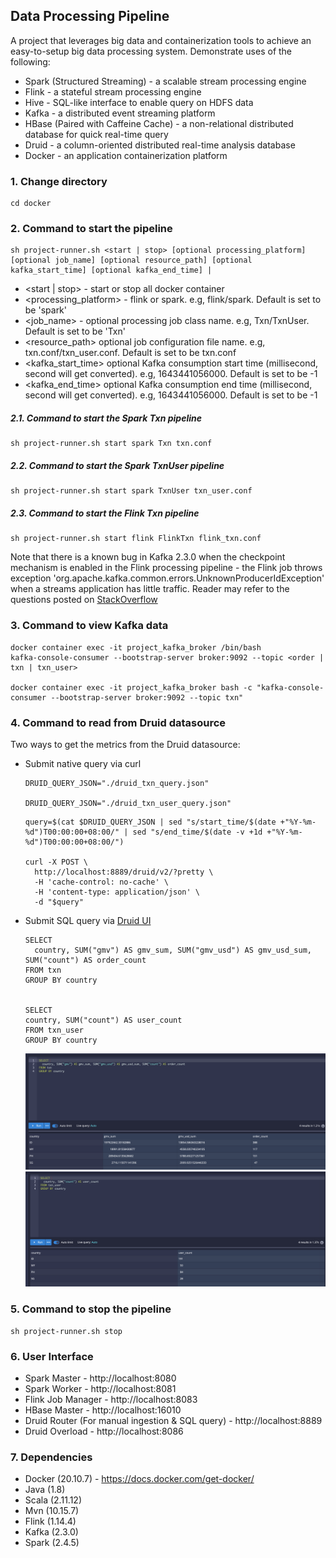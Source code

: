 ## Data Processing Pipeline 

A project that leverages big data and containerization tools to achieve an easy-to-setup big data processing system. Demonstrate uses of the following:
* Spark (Structured Streaming) - a scalable stream processing engine
* Flink - a stateful stream processing engine
* Hive - SQL-like interface to enable query on HDFS data
* Kafka - a distributed event streaming platform
* HBase (Paired with Caffeine Cache) - a non-relational distributed database for quick real-time query
* Druid - a column-oriented distributed real-time analysis database
* Docker - an application containerization platform

### 1. Change directory
```
cd docker
```

### 2. Command to start the pipeline
```
sh project-runner.sh <start | stop> [optional processing_platform] [optional job_name] [optional resource_path] [optional kafka_start_time] [optional kafka_end_time] |
```
* <start | stop> - start or stop all docker container
* <processing_platform> - flink or spark. e.g, flink/spark. Default is set to be 'spark'
* <job_name> - optional processing job class name. e.g, Txn/TxnUser. Default is set to be 'Txn'
* <resource_path> optional job configuration file name. e.g, txn.conf/txn_user.conf. Default is set to be txn.conf
* <kafka_start_time> optional Kafka consumption start time (millisecond, second will get converted). e.g, 1643441056000. Default is set to be -1
* <kafka_end_time> optional Kafka consumption end time (millisecond, second will get converted). e.g, 1643441056000. Default is set to be -1

##### 2.1. Command to start the Spark Txn pipeline
```
sh project-runner.sh start spark Txn txn.conf 
```

##### 2.2. Command to start the Spark TxnUser pipeline
```
sh project-runner.sh start spark TxnUser txn_user.conf
```

##### 2.3. Command to start the Flink Txn pipeline
```
sh project-runner.sh start flink FlinkTxn flink_txn.conf
```

Note that there is a known bug in Kafka 2.3.0 when the checkpoint mechanism is enabled in the Flink processing pipeline - 
the Flink job throws exception 'org.apache.kafka.common.errors.UnknownProducerIdException' when a streams application has
little traffic. Reader may refer to the questions posted on [StackOverflow](https://stackoverflow.com/questions/51036351/kafka-unknown-producer-id-exception)

### 3. Command to view Kafka data
```
docker container exec -it project_kafka_broker /bin/bash
kafka-console-consumer --bootstrap-server broker:9092 --topic <order | txn | txn_user>

docker container exec -it project_kafka_broker bash -c "kafka-console-consumer --bootstrap-server broker:9092 --topic txn"
```

### 4. Command to read from Druid datasource
Two ways to get the metrics from the Druid datasource:
* Submit native query via curl
    ```
    DRUID_QUERY_JSON="./druid_txn_query.json"
    
    DRUID_QUERY_JSON="./druid_txn_user_query.json"
    ```
    ```
    query=$(cat $DRUID_QUERY_JSON | sed "s/start_time/$(date +"%Y-%m-%d")T00:00:00+08:00/" | sed "s/end_time/$(date -v +1d +"%Y-%m-%d")T00:00:00+08:00/")
    
    curl -X POST \
      http://localhost:8889/druid/v2/?pretty \
      -H 'cache-control: no-cache' \
      -H 'content-type: application/json' \
      -d "$query"
    ```
* Submit SQL query via [Druid UI](http://localhost:8889)
    ```
    SELECT 
      country, SUM("gmv") AS gmv_sum, SUM("gmv_usd") AS gmv_usd_sum, SUM("count") AS order_count
    FROM txn
    GROUP BY country
    
    
    SELECT
    country, SUM("count") AS user_count
    FROM txn_user
    GROUP BY country
    ```
    ![Txn query](images/Druid_UI_SQL_txn_query.png?)
    ![Txn_user query](images/Druid_UI_SQL_txn_user_query.png?)

### 5. Command to stop the pipeline
```
sh project-runner.sh stop
```

### 6. User Interface
* Spark Master - http://localhost:8080
* Spark Worker - http://localhost:8081
* Flink Job Manager - http://localhost:8083
* HBase Master - http://localhost:16010
* Druid Router (For manual ingestion & SQL query) - http://localhost:8889
* Druid Overload - http://localhost:8086

### 7. Dependencies
* Docker (20.10.7) - https://docs.docker.com/get-docker/
* Java (1.8)
* Scala (2.11.12)
* Mvn (10.15.7)
* Flink (1.14.4)
* Kafka (2.3.0)
* Spark (2.4.5)